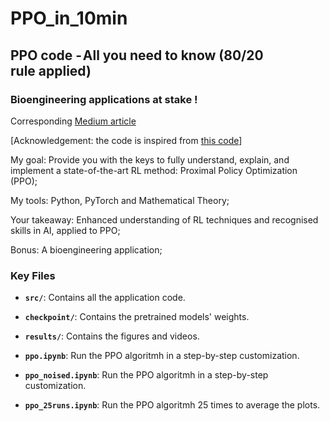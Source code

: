# PPO_in_10min

## PPO code - All you need to know (80/20 rule applied)

### Bioengineering applications at stake !

Corresponding [Medium article](https://medium.com/@juliengado.2001/ppo-theory-code-in-10-minutes-all-you-need-to-know-80-20-rule-applied-e5d1878815e7)

[Acknowledgement: the code is inspired from [this code](https://github.com/labmlai/annotated_deep_learning_paper_implementations/tree/master/labml_nn/rl/ppo)]

My goal: Provide you with the keys to fully understand, explain, and implement a state-of-the-art RL method: Proximal Policy Optimization (PPO);

My tools: Python, PyTorch and Mathematical Theory;

Your takeaway: Enhanced understanding of RL techniques and recognised skills in AI, applied to PPO;

Bonus: A bioengineering application;

### Key Files

- **`src/`**: Contains all the application code.
- **`checkpoint/`**: Contains the pretrained models' weights.
- **`results/`**: Contains the figures and videos.

- **`ppo.ipynb`**: Run the PPO algoritmh in a step-by-step customization.
- **`ppo_noised.ipynb`**: Run the PPO algoritmh in a step-by-step customization.
- **`ppo_25runs.ipynb`**: Run the PPO algoritmh 25 times to average the plots.
